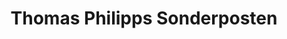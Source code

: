 ---
title: "Thomas Philipps Sonderposten"
url: /mendig/thomas-philipps-sonderposten/
shop: Kramladen
---
